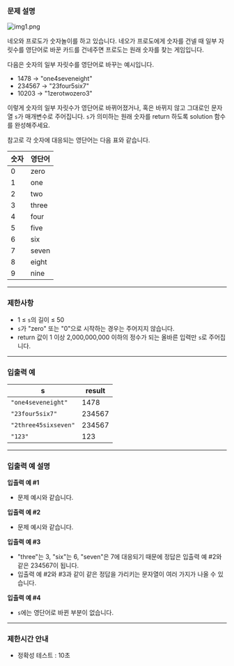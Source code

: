 ### **문제 설명**

![img1.png](https://grepp-programmers.s3.ap-northeast-2.amazonaws.com/files/production/d31cb063-4025-4412-8cbc-6ac6909cf93e/img1.png)

네오와 프로도가 숫자놀이를 하고 있습니다. 네오가 프로도에게 숫자를 건넬 때 일부 자릿수를 영단어로 바꾼 카드를 건네주면 프로도는 원래 숫자를 찾는 게임입니다.

다음은 숫자의 일부 자릿수를 영단어로 바꾸는 예시입니다.

- 1478 → "one4seveneight"
- 234567 → "23four5six7"
- 10203 → "1zerotwozero3"

이렇게 숫자의 일부 자릿수가 영단어로 바뀌어졌거나, 혹은 바뀌지 않고 그대로인 문자열 `s`가 매개변수로 주어집니다. `s`가 의미하는 원래 숫자를 return 하도록 solution 함수를 완성해주세요.

참고로 각 숫자에 대응되는 영단어는 다음 표와 같습니다.

| 숫자 | 영단어 |
| --- | --- |
| 0 | zero |
| 1 | one |
| 2 | two |
| 3 | three |
| 4 | four |
| 5 | five |
| 6 | six |
| 7 | seven |
| 8 | eight |
| 9 | nine |

---

### 제한사항

- 1 ≤ `s`의 길이 ≤ 50
- `s`가 "zero" 또는 "0"으로 시작하는 경우는 주어지지 않습니다.
- return 값이 1 이상 2,000,000,000 이하의 정수가 되는 올바른 입력만 `s`로 주어집니다.

---

### 입출력 예

| s | result |
| --- | --- |
| `"one4seveneight"` | 1478 |
| `"23four5six7"` | 234567 |
| `"2three45sixseven"` | 234567 |
| `"123"` | 123 |

---

### 입출력 예 설명

**입출력 예 #1**

- 문제 예시와 같습니다.

**입출력 예 #2**

- 문제 예시와 같습니다.

**입출력 예 #3**

- "three"는 3, "six"는 6, "seven"은 7에 대응되기 때문에 정답은 입출력 예 #2와 같은 234567이 됩니다.
- 입출력 예 #2와 #3과 같이 같은 정답을 가리키는 문자열이 여러 가지가 나올 수 있습니다.

**입출력 예 #4**

- `s`에는 영단어로 바뀐 부분이 없습니다.

---

### 제한시간 안내

- 정확성 테스트 : 10초
